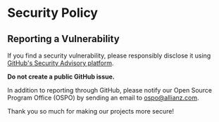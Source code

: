 # Security Policy

## Reporting a Vulnerability

If you find a security vulnerability, please responsibly disclose it using [GitHub's Security Advisory platform](https://docs.github.com/en/code-security/security-advisories/guidance-on-reporting-and-writing-information-about-vulnerabilities/privately-reporting-a-security-vulnerability).

**Do not create a public GitHub issue.**

In addition to reporting through GitHub, please notify our Open Source Program Office (OSPO) by sending an email to [ospo@allianz.com](mailto:ospo@allianz.com).

Thank you so much for making our projects more secure!
